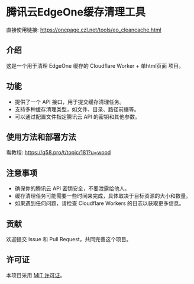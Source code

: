 # 腾讯云EdgeOne缓存清理工具

直接使用链接: https://onepage.czl.net/tools/eo_cleancache.html

## 介绍
这是一个用于清理 EdgeOne 缓存的 Cloudflare Worker + 单html页面 项目。

## 功能

- 提供了一个 API 接口，用于提交缓存清理任务。
- 支持多种缓存清理类型，如文件、目录、路径前缀等。
- 可以通过配置文件指定腾讯云 API 的密钥和其他参数。

## 使用方法和部署方法

看教程: https://q58.pro/t/topic/181?u=wood

## 注意事项

- 确保你的腾讯云 API 密钥安全，不要泄露给他人。
- 缓存清理任务可能需要一些时间来完成，具体取决于目标资源的大小和数量。
- 如果遇到任何问题，请检查 Cloudflare Workers 的日志以获取更多信息。

## 贡献

欢迎提交 Issue 和 Pull Request，共同完善这个项目。

## 许可证

本项目采用 [MIT 许可证](LICENSE)。
